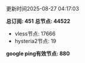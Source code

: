 更新时间2025-08-27 04:17:03

**总订阅: 451**
**总节点: 44522**
- vless节点: 17666
- hysteria2节点: 19

**google ping有效节点: 880**
